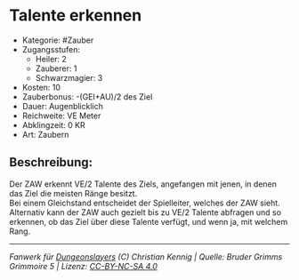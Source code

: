 # Talente erkennen  
- Kategorie: #Zauber  
- Zugangsstufen:  
  - Heiler: 2  
  - Zauberer: 1  
  - Schwarzmagier: 3  
- Kosten: 10  
- Zauberbonus: -(GEI+AU)/2 des Ziel  
- Dauer: Augenblicklich  
- Reichweite: VE Meter  
- Abklingzeit: 0 KR  
- Art: Zaubern     

## Beschreibung:
Der ZAW erkennt VE/2 Talente des Ziels, angefangen mit jenen, in denen das Ziel die meisten Ränge besitzt.<br>Bei einem Gleichstand entscheidet der Spielleiter, welches der ZAW sieht.<br>Alternativ kann der ZAW auch gezielt bis zu VE/2 Talente abfragen und so erkennen, ob das Ziel über diese Talente verfügt, und wenn ja, mit welchem Rang.


___
*Fanwerk für [Dungeonslayers](https://www.dungeonslayers.net/) (C) Christian Kennig | Quelle: Bruder Grimms Grimmoire 5 | Lizenz: [CC-BY-NC-SA 4.0](https://creativecommons.org/licenses/by-nc-sa/4.0/deed.de)*